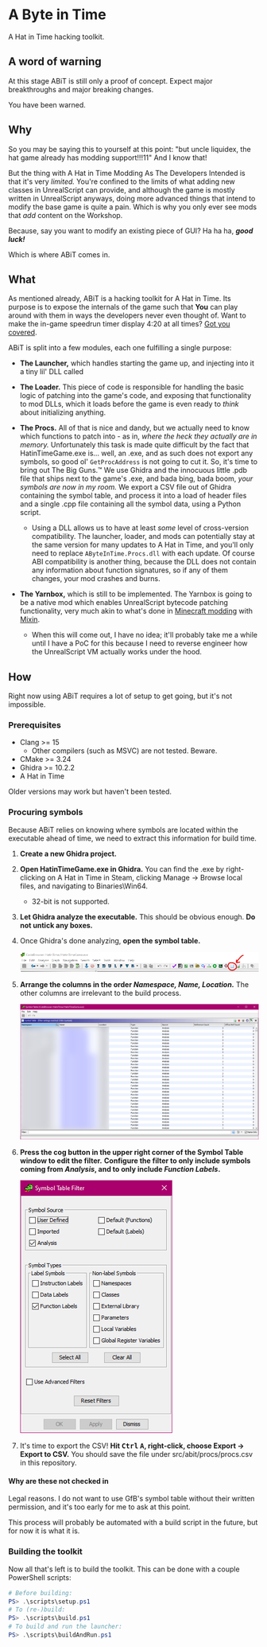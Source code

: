 # A Byte in Time

A Hat in Time hacking toolkit.

## A word of warning

At this stage ABiT is still only a proof of concept. Expect major breakthroughs and major
breaking changes.

You have been warned.

## Why

So you may be saying this to yourself at this point: "but uncle liquidex, the hat game already has
modding support!!!11" And I know that!

But the thing with A Hat in Time Modding As The Developers Intended is that it's very *limited.*
You're confined to the limits of what adding new classes in UnrealScript can provide, and although
the game is mostly written in UnrealScript anyways, doing more advanced things that intend to modify
the base game is quite a pain. Which is why you only ever see mods that *add* content on the
Workshop.

Because, say you want to modify an existing piece of GUI? Ha ha ha, ***good luck!***

Which is where ABiT comes in.

## What

As mentioned already, ABiT is a hacking toolkit for A Hat in Time. Its purpose is to expose the
internals of the game such that **You** can play around with them in ways the developers never even
thought of. Want to make the in-game speedrun timer display 4:20 at all times?
[Got you covered](src/mods/example_fourtwenty/).

ABiT is split into a few modules, each one fulfilling a single purpose:
- **The Launcher,** which handles starting the game up, and injecting into it a tiny lil' DLL called
- **The Loader.** This piece of code is responsible for handling the basic logic of patching into
  the game's code, and exposing that functionality to mod DLLs, which it loads before the game is
  even ready to *think* about initializing anything.
- **The Procs.** All of that is nice and dandy, but we actually need to know which functions to
  patch into - as in, *where the heck they actually are in memory.* Unfortunately this task is made
  quite difficult by the fact that HatinTimeGame.exe is... well, an .exe, and as such does not
  export any symbols, so good ol' `GetProcAddress` is not going to cut it.
  So, it's time to bring out The Big Guns.™ We use Ghidra and the innocuous little .pdb file that
  ships next to the game's .exe, and bada bing, bada boom, *your symbols are now in my room.*
  We export a CSV file out of Ghidra containing the symbol table, and process it into a load of
  header files and a single .cpp file containing all the symbol data, using a Python script.
  - Using a DLL allows us to have at least *some* level of cross-version compatibility.
    The launcher, loader, and mods can potentially stay at the same version for many updates to
    A Hat in Time, and you'll only need to replace `AByteInTime.Procs.dll` with each update.
    Of course ABI compatibility is another thing, because the DLL does not contain any information
    about function signatures, so if any of them changes, your mod crashes and burns.
- **The Yarnbox,** which is still to be implemented.
  The Yarnbox is going to be a native mod which enables UnrealScript bytecode patching
  functionality, very much akin to what's done in [Minecraft modding][mcmods] with [Mixin].
  - When this will come out, I have no idea; it'll probably take me a while until I have a PoC
    for this because I need to reverse engineer how the UnrealScript VM actually works under the
    hood.

  [mcmods]: https://fabricmc.net/
  [Mixin]: https://github.com/SpongePowered/Mixin

## How

Right now using ABiT requires a lot of setup to get going, but it's not impossible.

### Prerequisites

- Clang >= 15
  - Other compilers (such as MSVC) are not tested. Beware.
- CMake >= 3.24
- Ghidra >= 10.2.2
- A Hat in Time

Older versions may work but haven't been tested.

### Procuring symbols

Because ABiT relies on knowing where symbols are located within the executable ahead of time, we
need to extract this information for build time.

1. **Create a new Ghidra project.**

1. **Open HatinTimeGame.exe in Ghidra.** You can find the .exe by right-clicking on A Hat in Time
   in Steam, clicking Manage -> Browse local files, and navigating to Binaries\Win64.
    - 32-bit is not supported.

1. **Let Ghidra analyze the executable.** This should be obvious enough.
   **Do not untick any boxes.**

1. Once Ghidra's done analyzing, **open the symbol table.**

   ![Screenshot showing where the symbol table button can be found](assets/ghidra_symbol_table_button.png)

1. **Arrange the columns in the order _Namespace, Name, Location._** The other columns are
   irrelevant to the build process.

   ![Screenshot of properly arranged columns](assets/ghidra_symbol_table.png)

1. **Press the cog button in the upper right corner of the Symbol Table window to edit the filter.**
   **Configure the filter to only include symbols coming from _Analysis_, and to only include _Function Labels_.**

   ![Screenshot of properly configured filter](assets/ghidra_symbol_table_filter.png)

1. It's time to export the CSV! **Hit <kbd>Ctrl</kbd> <kbd>A</kbd>, right-click, choose Export -> Export to CSV.** You should save the file under src/abit/procs/procs.csv in this repository.

#### Why are these not checked in

Legal reasons. I do not want to use GfB's symbol table without their written permission, and it's
too early for me to ask at this point.

This process will probably be automated with a build script in the future, but for now it is what
it is.

### Building the toolkit

Now all that's left is to build the toolkit. This can be done with a couple PowerShell scripts:
```powershell
# Before building:
PS> .\scripts\setup.ps1
# To (re-)build:
PS> .\scripts\build.ps1
# To build and run the launcher:
PS> .\scripts\buildAndRun.ps1
```
